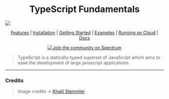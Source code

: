 <p align="center">
  <h1 align="center">TypeScript Fundamentals</h1>
  <img src="https://user-images.githubusercontent.com/24829816/71424765-dbae0000-26ae-11ea-83d5-0239d9e40727.png" />
</p>

<p align="center">
  <a href="#features">Features</a> |
  <a href="#installation">Installation</a> |
  <a href="#getting-started">Getting Started</a> |
  <a href="examples/">Examples</a> |
  <a href="#running-on-cloud">Running on Cloud</a> |
  <a href="docs/">Docs</a>
</p>

<p align="center">
  <a href="https://spectrum.chat/zero">
    <img alt="Join the community on Spectrum" src="https://withspectrum.github.io/badge/badge.svg" />
  </a>
</p>

> TypeScript is a statically-typed superset of JavaScript which aims to ease the development of large javascript applications.

___

### Credits

> Image credits -> [Khalil Stemmler](https://twitter.com/stemmlerjs)
